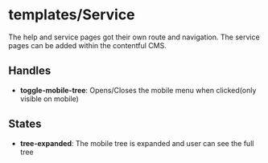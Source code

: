 <!-- firescout-component -->

# templates/Service

The help and service pages got their own route and navigation. The service pages can be added within the contentful CMS.

## Handles

- **toggle-mobile-tree**: Opens/Closes the mobile menu when clicked(only visible on mobile)

## States

- **tree-expanded**: The mobile tree is expanded and user can see the full tree

